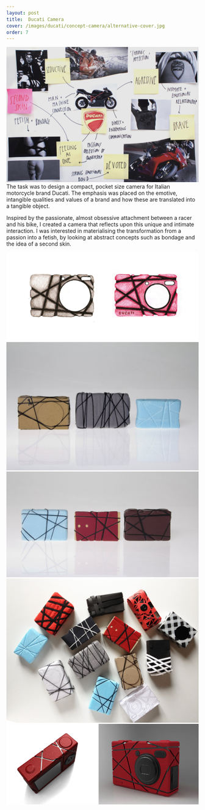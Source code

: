 ```yaml
---
layout: post
title:  Ducati Camera
cover: /images/ducati/concept-camera/alternative-cover.jpg
order: 7
---
```



![Close-Up One](/images/ducati/concept-camera/ducati-decoding.jpg)
The task was to design a compact, pocket size camera for Italian motorcycle brand Ducati. The emphasis was placed on the emotive, intangible qualities and values of a brand and how these are translated into a tangible object.

Inspired by the passionate, almost obsessive attachment between a racer and his bike, I created a camera that reflects upon this unique and intimate interaction. I was interested in materialising the transformation from a passion into a fetish, by looking at abstract concepts such as bondage and the idea of a second skin.

![Sketches](/images/ducati/concept-camera/sketches.jpg)
![Sketch Models](/images/ducati/concept-camera/sketchmodel-1.jpg)
![Sketch Models](/images/ducati/concept-camera/sketchmodel-2.jpg)
![Sketch Models](/images/ducati/concept-camera/sketchmodels.jpg)
![Render](/images/ducati/concept-camera/render.jpg)
